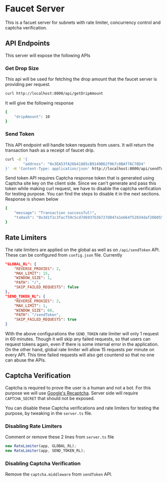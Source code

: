 # Faucet Server

This is a facuet server for subnets with rate limiter, concurrency control and captcha verification.

## API Endpoints

This server will expose the following APIs

### Get Drop Size

This api will be used for fetching the drop amount that the faucet server is providing per request.

```bash
curl http://localhost:8000/api/getDripAmount
```

It will give the following response

```bash
{
    "dripAmount": 10
}
```

### Send Token

This API endpoint will handle token requests from users. It will return the transaction hash as a receipt of faucet drip.

```bash
curl -d '{
        "address": "0x3EA53fA26b41885cB9149B62f0b7c0BAf76C78D4"
}' -H 'Content-Type: application/json' http://localhost:8000/api/sendToken
```

Send token API requires Captcha response token that is generated using Captcha site key on the client side. Since we can't generate and pass this token while making curl request, we have to disable the captcha verification for testing purpose. You can find the steps to disable it in the next sections. Response is shown below

```bash
{
    "message": "Transaction successful!",
    "txHash": "0x3d1f1c3facf59c5cd7d6937b3b727d047a1e664f52834daf20b0555e89fc8317"
}
```

## Rate Limiters

The rate limiters are applied on the global as well as on `/api/sendToken` API. These can be configured from `config.json` file. Currently 

```json
"GLOBAL_RL": {
    "REVERSE_PROXIES": 2,
    "MAX_LIMIT": 15,
    "WINDOW_SIZE": 1,
    "PATH": "/",
    "SKIP_FAILED_REQUESTS": false
},
"SEND_TOKEN_RL": {
    "REVERSE_PROXIES": 2,
    "MAX_LIMIT": 1,
    "WINDOW_SIZE": 60,
    "PATH": "/sendToken",
    "SKIP_FAILED_REQUESTS": true
}
```
With the above configurations the `SEND_TOKEN` rate limiter will only 1 request in 60 minutes. Though it will skip any failed requests, so that users can request tokens again, even if there is some internal error in the application. On the other hand, global rate limiter will allow 15 requests per minute on every API. This time failed requests will also get countend so that no one can abuse the APIs.

## Captcha Verification

Captcha is required to prove the user is a human and not a bot. For this purpose we will use [Google's Recaptcha](https://www.google.com/recaptcha/intro/v3.html). Server side will require `CAPTCHA_SECRET` that should not be exposed.

You can disable these Captcha verifications and rate limiters for testing the purpose, by tweaking in the `server.ts` file.

### Disabling Rate Limiters

Comment or remove these 2 lines from `server.ts` file

```javascript
new RateLimiter(app, GLOBAL_RL);
new RateLimiter(app, SEND_TOKEN_RL);
```

### Disabling Captcha Verification

Remove the  `captcha.middleware` from `sendToken` API.